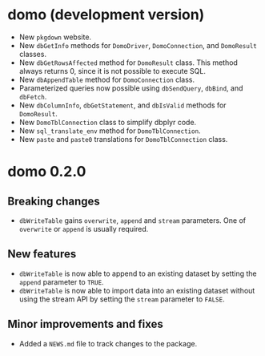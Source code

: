 # domo (development version)

* New `pkgdown` website.
* New `dbGetInfo` methods for `DomoDriver`, `DomoConnection`, and `DomoResult` 
  classes.
* New `dbGetRowsAffected` method for `DomoResult` class. This method always 
  returns 0, since it is not possible to execute SQL.
* New `dbAppendTable` method for `DomoConnection` class.
* Parameterized queries now possible using `dbSendQuery`, `dbBind`, and
  `dbFetch`.
* New `dbColumnInfo`, `dbGetStatement`, and `dbIsValid` methods for 
  `DomoResult`.
* New `DomoTblConnection` class to simplify dbplyr code.
* New `sql_translate_env` method for `DomoTblConnection`.
* New `paste` and `paste0` translations for `DomoTblConnection` class.

# domo 0.2.0

## Breaking changes

* `dbWriteTable` gains `overwrite`, `append` and `stream` parameters. One of 
  `overwrite` or `append` is usually required.
  
## New features

* `dbWriteTable` is now able to append to an existing dataset by setting the
  `append` parameter to `TRUE`.
* `dbWriteTable` is now able to import data into an existing dataset without
  using the stream API by setting the `stream` parameter to `FALSE`.
  
## Minor improvements and fixes

* Added a `NEWS.md` file to track changes to the package.
